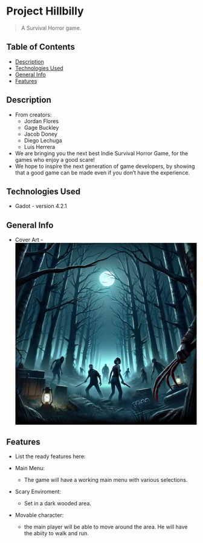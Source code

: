 # Project Hillbilly
> A Survival Horror game.
> <!--Live demo [_here_](https://www.example.com). <!-- If you have the project hosted somewhere, include the link here. -->

## Table of Contents
* [Description](#description)
* [Technologies Used](#technologies-used)
* [General Info](#general-info)
* [Features](#features)
<!-- * [License](#license) -->

## Description
- From creators:
    - Jordan Flores
    - Gage Buckley
    - Jacob Doney
    - Diego Lechuga
    - Luis Herrera
- We are bringing you the next best Indie Survival Horror Game, for the games who enjoy a good scare!
- We hope to inspire the next generation of game developers, by showing that a good game can be made even if you don’t have the experience.
<!-- You don't have to answer all the questions - just the ones relevant to your project. -->


## Technologies Used
- Gadot - version 4.2.1

## General Info
- Cover Art
-![Cover Art](ProjectHillBilly.png)

## Features
- List the ready features here:

- Main Menu:
    - The game will have a working main menu with various selections.

-  Scary Enviroment:
    - Set in a dark wooded area.

- Movable character:
    - the main player will be able to move around the area. He will have the abiity to walk and run.

<!-- Optional -->
<!-- ## License -->
<!-- This project is open source and available under the [... License](). -->

<!-- You don't have to include all sections - just the one's relevant to your project -->
